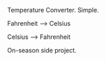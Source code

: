 Temperature Converter.
Simple.

Fahrenheit --> Celsius

Celsius --> Fahrenheit

On-season side project.
